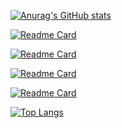 [![Anurag's GitHub stats](https://github-readme-stats.vercel.app/api?username=wangzhongyang&count_private=true&show_icons=true)](https://github.com/wangzhongyang/showme)

[![Readme Card](https://github-readme-stats.vercel.app/api/pin/?username=wangzhongyang&repo=leetcode-go&layout=compact&show_owner=true)](https://github.com/wangzhongyang/leetcode-go)

[![Readme Card](https://github-readme-stats.vercel.app/api/pin/?username=wangzhongyang&repo=httpexpect&layout=compact&show_owner=true)](https://github.com/wangzhongyang/webhook)

[![Readme Card](https://github-readme-stats.vercel.app/api/pin/?username=wangzhongyang&repo=webhook&layout=compact&show_owner=true)](https://github.com/wangzhongyang/webhook)

[![Readme Card](https://github-readme-stats.vercel.app/api/pin/?username=wangzhongyang&repo=bitnami-docker-kafka&layout=compact&show_owner=true)](https://github.com/wangzhongyang/bitnami-docker-kafka)

[![Top Langs](https://github-readme-stats.vercel.app/api/top-langs/?username=wangzhongyang&layout=compact&hide=vba)](https://github.com/wangzhongyang/showme)